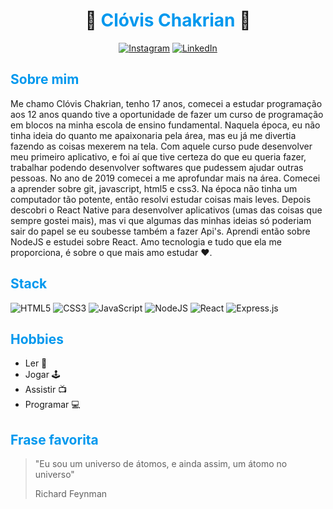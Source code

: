 # <center> :metal: <font color="#0098EE"> Clóvis Chakrian </font> :metal:  </center>

<center>

[![Instagram](https://img.shields.io/badge/Instagram-%23E4405F.svg?logo=Instagram&logoColor=white)](https://www.instagram.com/clovis_chakrian/?hl=pt-br) [![LinkedIn](https://img.shields.io/badge/LinkedIn-%230077B5.svg?logo=linkedin&logoColor=white)](https://br.linkedin.com/in/cl%C3%B3vis-chakrian-517228203)
</center>

## <font color="0098EE"> Sobre mim </font>
Me chamo Clóvis Chakrian, tenho 17 anos, comecei a estudar programação aos 12 anos quando tive a oportunidade de fazer um curso de programação em blocos na minha escola de ensino fundamental. Naquela época, eu não tinha ideia do quanto me apaixonaria pela área, mas eu já me divertia fazendo as coisas mexerem na tela. Com aquele curso pude desenvolver meu primeiro aplicativo, e foi aí que tive certeza do que eu queria fazer, trabalhar podendo desenvolver softwares que pudessem ajudar outras pessoas. No ano de 2019 comecei a me aprofundar mais na área. Comecei a aprender sobre git, javascript, html5 e css3. Na época não tinha um computador tão potente, então resolvi estudar coisas mais leves. Depois descobri o React Native para desenvolver aplicativos (umas das coisas que sempre gostei mais), mas vi que algumas das minhas ideias só poderiam sair do papel se eu soubesse também a fazer Api's. Aprendi então sobre NodeJS e estudei sobre React. Amo tecnologia e tudo que ela me proporciona, é sobre o que mais amo estudar :heart:.

## <font color="0098EE"> Stack </font>
![HTML5](https://img.shields.io/badge/html5-%23E34F26.svg?style=for-the-badge&logo=html5&logoColor=white) ![CSS3](https://img.shields.io/badge/css3-%231572B6.svg?style=for-the-badge&logo=css3&logoColor=white) ![JavaScript](https://img.shields.io/badge/javascript-%23323330.svg?style=for-the-badge&logo=javascript&logoColor=%23F7DF1E) ![NodeJS](https://img.shields.io/badge/node.js-6DA55F?style=for-the-badge&logo=node.js&logoColor=white) ![React](https://img.shields.io/badge/react-%2320232a.svg?style=for-the-badge&logo=react&logoColor=%2361DAFB) ![Express.js](https://img.shields.io/badge/express.js-%23404d59.svg?style=for-the-badge&logo=express&logoColor=%2361DAFB) 

## <font color="0098EE"> Hobbies </font>

- Ler :book: 
- Jogar :joystick:
- Assistir :tv:
- Programar :computer:

## <font color="0098EE"> Frase favorita </font>

> "Eu sou um universo de átomos, e ainda assim, um átomo no universo"
>
> Richard Feynman
